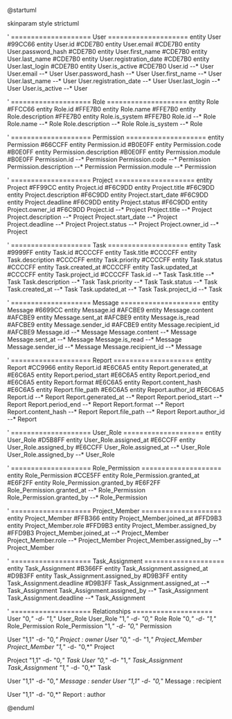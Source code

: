 @startuml

skinparam style strictuml

' ==================== User ====================
entity User #99CC66
entity User.id #CDE7B0
entity User.email #CDE7B0
entity User.password_hash #CDE7B0
entity User.first_name #CDE7B0
entity User.last_name #CDE7B0
entity User.registration_date #CDE7B0
entity User.last_login #CDE7B0
entity User.is_active #CDE7B0
User.id --* User
User.email --* User
User.password_hash --* User
User.first_name --* User
User.last_name --* User
User.registration_date --* User
User.last_login --* User
User.is_active --* User

' ==================== Role ====================
entity Role #FFCC66
entity Role.id #FFE7B0
entity Role.name #FFE7B0
entity Role.description #FFE7B0
entity Role.is_system #FFE7B0
Role.id --* Role
Role.name --* Role
Role.description --* Role
Role.is_system --* Role

' ==================== Permission ====================
entity Permission #66CCFF
entity Permission.id #B0E0FF
entity Permission.code #B0E0FF
entity Permission.description #B0E0FF
entity Permission.module #B0E0FF
Permission.id --* Permission
Permission.code --* Permission
Permission.description --* Permission
Permission.module --* Permission

' ==================== Project ====================
entity Project #FF99CC
entity Project.id #F6C9DD
entity Project.title #F6C9DD
entity Project.description #F6C9DD
entity Project.start_date #F6C9DD
entity Project.deadline #F6C9DD
entity Project.status #F6C9DD
entity Project.owner_id #F6C9DD
Project.id --* Project
Project.title --* Project
Project.description --* Project
Project.start_date --* Project
Project.deadline --* Project
Project.status --* Project
Project.owner_id --* Project

' ==================== Task ====================
entity Task #9999FF
entity Task.id #CCCCFF
entity Task.title #CCCCFF
entity Task.description #CCCCFF
entity Task.priority #CCCCFF
entity Task.status #CCCCFF
entity Task.created_at #CCCCFF
entity Task.updated_at #CCCCFF
entity Task.project_id #CCCCFF
Task.id --* Task
Task.title --* Task
Task.description --* Task
Task.priority --* Task
Task.status --* Task
Task.created_at --* Task
Task.updated_at --* Task
Task.project_id --* Task

' ==================== Message ====================
entity Message #6699CC
entity Message.id #AFCBE9
entity Message.content #AFCBE9
entity Message.sent_at #AFCBE9
entity Message.is_read #AFCBE9
entity Message.sender_id #AFCBE9
entity Message.recipient_id #AFCBE9
Message.id --* Message
Message.content --* Message
Message.sent_at --* Message
Message.is_read --* Message
Message.sender_id --* Message
Message.recipient_id --* Message

' ==================== Report ====================
entity Report #CC9966
entity Report.id #E6C6A5
entity Report.generated_at #E6C6A5
entity Report.period_start #E6C6A5
entity Report.period_end #E6C6A5
entity Report.format #E6C6A5
entity Report.content_hash #E6C6A5
entity Report.file_path #E6C6A5
entity Report.author_id #E6C6A5
Report.id --* Report
Report.generated_at --* Report
Report.period_start --* Report
Report.period_end --* Report
Report.format --* Report
Report.content_hash --* Report
Report.file_path --* Report
Report.author_id --* Report

' ==================== User_Role ====================
entity User_Role #D5B8FF
entity User_Role.assigned_at #E6CCFF
entity User_Role.assigned_by #E6CCFF
User_Role.assigned_at --* User_Role
User_Role.assigned_by --* User_Role

' ==================== Role_Permission ====================
entity Role_Permission #CCE5FF
entity Role_Permission.granted_at #E6F2FF
entity Role_Permission.granted_by #E6F2FF
Role_Permission.granted_at --* Role_Permission
Role_Permission.granted_by --* Role_Permission

' ==================== Project_Member ====================
entity Project_Member #FFB366
entity Project_Member.joined_at #FFD9B3
entity Project_Member.role #FFD9B3
entity Project_Member.assigned_by #FFD9B3
Project_Member.joined_at --* Project_Member
Project_Member.role --* Project_Member
Project_Member.assigned_by --* Project_Member

' ==================== Task_Assignment ====================
entity Task_Assignment #B366FF
entity Task_Assignment.assigned_at #D9B3FF
entity Task_Assignment.assigned_by #D9B3FF
entity Task_Assignment.deadline #D9B3FF
Task_Assignment.assigned_at --* Task_Assignment
Task_Assignment.assigned_by --* Task_Assignment
Task_Assignment.deadline --* Task_Assignment

' ==================== Relationships ====================
User "0,*" -d- "1,*" User_Role
User_Role "1,*" -d- "0,*" Role
Role "0,*" -d- "1,*" Role_Permission
Role_Permission "1,*" -d- "0,*" Permission

User "1,1" -d- "0,*" Project : owner
User "0,*" -d- "1,*" Project_Member
Project_Member "1,*" -d- "0,*" Project

Project "1,1" -d- "0,*" Task
User "0,*" -d- "1,*" Task_Assignment
Task_Assignment "1,*" -d- "0,*" Task

User "1,1" -d- "0,*" Message : sender
User "1,1" -d- "0,*" Message : recipient

User "1,1" -d- "0,*" Report : author

@enduml
